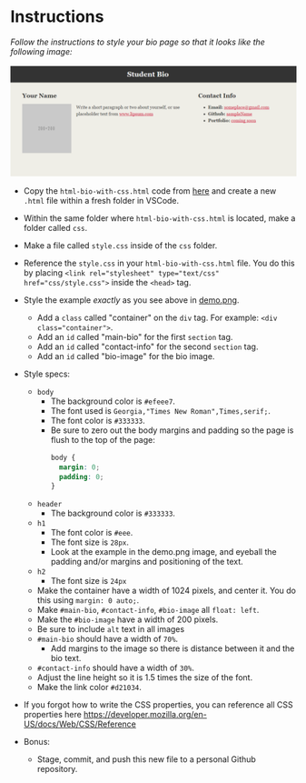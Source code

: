 # Instructions
*Follow the instructions to style your bio page so that it looks like the following image:* <br>
<br >
![demo](./demo.png)  


* Copy the `html-bio-with-css.html` code from [here](./html-bio-with-css.html) and create a new `.html` file within a fresh folder in VSCode. 
* Within the same folder where `html-bio-with-css.html` is located, make a folder called `css`.
* Make a file called `style.css` inside of the `css` folder.
* Reference the `style.css` in your `html-bio-with-css.html` file. You do this by placing `<link rel="stylesheet" type="text/css" href="css/style.css">` inside the `<head>` tag.
* Style the example *exactly* as you see above in [demo.png](./demo.png).
  * Add a `class` called "container" on the `div` tag. For example: `<div class="container">`.
  * Add an `id` called "main-bio" for the first `section` tag.
  * Add an `id` called "contact-info" for the second `section` tag.
  * Add an `id` called "bio-image" for the bio image.
* Style specs:

  * `body`
    * The background color is `#efeee7`.
    * The font used is `Georgia,"Times New Roman",Times,serif;`.
    * The font color is `#333333`.
    * Be sure to zero out the body margins and padding so the page is flush to the top of the page:
      ```css
      body {
        margin: 0;
        padding: 0;
      }
      ```
  * `header`
    * The background color is `#333333`.
  * `h1`
    * The font color is `#eee`.
    * The font size is `28px`.
    * Look at the example in the demo.png image, and eyeball the padding and/or margins and positioning of the text.
  * `h2`
    * The font size is `24px`
  * Make the container have a width of 1024 pixels, and center it. You do this using `margin: 0 auto;`.
  * Make `#main-bio`, `#contact-info`, `#bio-image` all `float: left`.
  * Make the `#bio-image` have a width of 200 pixels.
  * Be sure to include `alt` text in all images
  * `#main-bio` should have a width of `70%`.
    * Add margins to the image so there is distance between it and the bio text.
  * `#contact-info` should have a width of `30%`.
  * Adjust the line height so it is 1.5 times the size of the font.
  * Make the link color `#d21034`.

* If you forgot how to write the CSS properties, you can reference all CSS properties here <https://developer.mozilla.org/en-US/docs/Web/CSS/Reference>

* Bonus:

  * Stage, commit, and push this new file to a personal Github repository.
